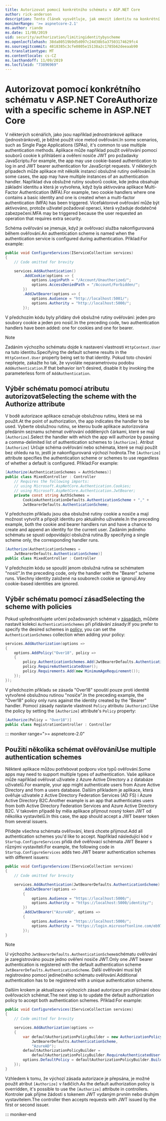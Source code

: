 ```yaml
---
title: Autorizovat pomocí konkrétního schématu v ASP.NET Core
author: rick-anderson
description: Tento článek vysvětluje, jak omezit identitu na konkrétní schéma při práci s více metodami ověřování.
monikerRange: '>= aspnetcore-2.1'
ms.author: riande
ms.date: 11/08/2019
uid: security/authorization/limitingidentitybyscheme
ms.openlocfilehash: 38da80519b9d5d097c24d38b5a37503174629fc4
ms.sourcegitcommit: 4818385c3cfe0805e15138a2c1785b62deeaab90
ms.translationtype: MT
ms.contentlocale: cs-CZ
ms.lasthandoff: 11/09/2019
ms.locfileid: "73896969"
---
```

# <a name="authorize-with-a-specific-scheme-in-aspnet-core"></a><span data-ttu-id="87fa9-103">Autorizovat pomocí konkrétního schématu v ASP.NET Core</span><span class="sxs-lookup"><span data-stu-id="87fa9-103">Authorize with a specific scheme in ASP.NET Core</span></span>

<span data-ttu-id="87fa9-104">V některých scénářích, jako jsou například jednostránkové aplikace (jednostránkové), je běžné použít více metod ověřování.</span><span class="sxs-lookup"><span data-stu-id="87fa9-104">In some scenarios, such as Single Page Applications (SPAs), it's common to use multiple authentication methods.</span></span> <span data-ttu-id="87fa9-105">Aplikace může například použít ověřování pomocí souborů cookie k přihlášení a ověření nosiče JWT pro požadavky JavaScriptu.</span><span class="sxs-lookup"><span data-stu-id="87fa9-105">For example, the app may use cookie-based authentication to log in and JWT bearer authentication for JavaScript requests.</span></span> <span data-ttu-id="87fa9-106">V některých případech může aplikace mít několik instancí obslužné rutiny ověřování.</span><span class="sxs-lookup"><span data-stu-id="87fa9-106">In some cases, the app may have multiple instances of an authentication handler.</span></span> <span data-ttu-id="87fa9-107">Například dva obslužné rutiny souborů cookie, kde jedna obsahuje základní identitu a která je vytvořena, když byla aktivována aplikace Multi-Factor Authentication (MFA).</span><span class="sxs-lookup"><span data-stu-id="87fa9-107">For example, two cookie handlers where one contains a basic identity and one is created when a multi-factor authentication (MFA) has been triggered.</span></span> <span data-ttu-id="87fa9-108">Vícefaktorové ověřování může být aktivováno, protože uživatel požadoval operaci, která vyžaduje dodatečné zabezpečení.</span><span class="sxs-lookup"><span data-stu-id="87fa9-108">MFA may be triggered because the user requested an operation that requires extra security.</span></span>

<span data-ttu-id="87fa9-109">Schéma ověřování se jmenuje, když je ověřovací služba nakonfigurovaná během ověřování.</span><span class="sxs-lookup"><span data-stu-id="87fa9-109">An authentication scheme is named when the authentication service is configured during authentication.</span></span> <span data-ttu-id="87fa9-110">Příklad:</span><span class="sxs-lookup"><span data-stu-id="87fa9-110">For example:</span></span>

```csharp
public void ConfigureServices(IServiceCollection services)
{
    // Code omitted for brevity

    services.AddAuthentication()
        .AddCookie(options => {
            options.LoginPath = "/Account/Unauthorized/";
            options.AccessDeniedPath = "/Account/Forbidden/";
        })
        .AddJwtBearer(options => {
            options.Audience = "http://localhost:5001/";
            options.Authority = "http://localhost:5000/";
        });
```

<span data-ttu-id="87fa9-111">V předchozím kódu byly přidány dvě obslužné rutiny ověřování: jeden pro soubory cookie a jeden pro nosič.</span><span class="sxs-lookup"><span data-stu-id="87fa9-111">In the preceding code, two authentication handlers have been added: one for cookies and one for bearer.</span></span>

>[!NOTE]
><span data-ttu-id="87fa9-112">Zadáním výchozího schématu dojde k nastavení vlastnosti `HttpContext.User` na tuto identitu.</span><span class="sxs-lookup"><span data-stu-id="87fa9-112">Specifying the default scheme results in the `HttpContext.User` property being set to that identity.</span></span> <span data-ttu-id="87fa9-113">Pokud toto chování nepřejete, zakažte ho tak, že vyvoláte neparametrovou podobu `AddAuthentication`.</span><span class="sxs-lookup"><span data-stu-id="87fa9-113">If that behavior isn't desired, disable it by invoking the parameterless form of `AddAuthentication`.</span></span>

## <a name="selecting-the-scheme-with-the-authorize-attribute"></a><span data-ttu-id="87fa9-114">Výběr schématu pomocí atributu autorizovat</span><span class="sxs-lookup"><span data-stu-id="87fa9-114">Selecting the scheme with the Authorize attribute</span></span>

<span data-ttu-id="87fa9-115">V bodě autorizace aplikace označuje obslužnou rutinu, která se má použít.</span><span class="sxs-lookup"><span data-stu-id="87fa9-115">At the point of authorization, the app indicates the handler to be used.</span></span> <span data-ttu-id="87fa9-116">Vyberte obslužnou rutinu, se kterou bude aplikace autorizována předáním seznamu schémat ověřování oddělených čárkami, které se mají `[Authorize]`.</span><span class="sxs-lookup"><span data-stu-id="87fa9-116">Select the handler with which the app will authorize by passing a comma-delimited list of authentication schemes to `[Authorize]`.</span></span> <span data-ttu-id="87fa9-117">Atribut `[Authorize]` Určuje schéma ověřování nebo schémata, které se mají použít bez ohledu na to, jestli je nakonfigurovaná výchozí hodnota.</span><span class="sxs-lookup"><span data-stu-id="87fa9-117">The `[Authorize]` attribute specifies the authentication scheme or schemes to use regardless of whether a default is configured.</span></span> <span data-ttu-id="87fa9-118">Příklad:</span><span class="sxs-lookup"><span data-stu-id="87fa9-118">For example:</span></span>

```csharp
[Authorize(AuthenticationSchemes = AuthSchemes)]
public class MixedController : Controller
    // Requires the following imports:
    // using Microsoft.AspNetCore.Authentication.Cookies;
    // using Microsoft.AspNetCore.Authentication.JwtBearer;
    private const string AuthSchemes =
        CookieAuthenticationDefaults.AuthenticationScheme + "," +
        JwtBearerDefaults.AuthenticationScheme;
```

<span data-ttu-id="87fa9-119">V předchozím příkladu jsou oba obslužné rutiny cookie a nosiče a mají možnost vytvořit a připojit identitu pro aktuálního uživatele.</span><span class="sxs-lookup"><span data-stu-id="87fa9-119">In the preceding example, both the cookie and bearer handlers run and have a chance to create and append an identity for the current user.</span></span> <span data-ttu-id="87fa9-120">Zadáním jediného schématu se spustí odpovídající obslužná rutina.</span><span class="sxs-lookup"><span data-stu-id="87fa9-120">By specifying a single scheme only, the corresponding handler runs.</span></span>

```csharp
[Authorize(AuthenticationSchemes = 
    JwtBearerDefaults.AuthenticationScheme)]
public class MixedController : Controller
```

<span data-ttu-id="87fa9-121">V předchozím kódu se spouští jenom obslužná rutina se schématem "nosič".</span><span class="sxs-lookup"><span data-stu-id="87fa9-121">In the preceding code, only the handler with the "Bearer" scheme runs.</span></span> <span data-ttu-id="87fa9-122">Všechny identity založené na souborech cookie se ignorují.</span><span class="sxs-lookup"><span data-stu-id="87fa9-122">Any cookie-based identities are ignored.</span></span>

## <a name="selecting-the-scheme-with-policies"></a><span data-ttu-id="87fa9-123">Výběr schématu pomocí zásad</span><span class="sxs-lookup"><span data-stu-id="87fa9-123">Selecting the scheme with policies</span></span>

<span data-ttu-id="87fa9-124">Pokud upřednostňujete určení požadovaných schémat v [zásadách](xref:security/authorization/policies), můžete nastavit kolekci `AuthenticationSchemes` při přidávání zásady:</span><span class="sxs-lookup"><span data-stu-id="87fa9-124">If you prefer to specify the desired schemes in [policy](xref:security/authorization/policies), you can set the `AuthenticationSchemes` collection when adding your policy:</span></span>

```csharp
services.AddAuthorization(options =>
{
    options.AddPolicy("Over18", policy =>
    {
        policy.AuthenticationSchemes.Add(JwtBearerDefaults.AuthenticationScheme);
        policy.RequireAuthenticatedUser();
        policy.Requirements.Add(new MinimumAgeRequirement());
    });
});
```

<span data-ttu-id="87fa9-125">V předchozím příkladu se zásada "Over18" spouští pouze proti identitě vytvořené obslužnou rutinou "nosiče".</span><span class="sxs-lookup"><span data-stu-id="87fa9-125">In the preceding example, the "Over18" policy only runs against the identity created by the "Bearer" handler.</span></span> <span data-ttu-id="87fa9-126">Pomocí zásady nastavte vlastnost `Policy` atributu `[Authorize]`:</span><span class="sxs-lookup"><span data-stu-id="87fa9-126">Use the policy by setting the `[Authorize]` attribute's `Policy` property:</span></span>

```csharp
[Authorize(Policy = "Over18")]
public class RegistrationController : Controller
```

::: moniker range=">= aspnetcore-2.0"

## <a name="use-multiple-authentication-schemes"></a><span data-ttu-id="87fa9-127">Použití několika schémat ověřování</span><span class="sxs-lookup"><span data-stu-id="87fa9-127">Use multiple authentication schemes</span></span>

<span data-ttu-id="87fa9-128">Některé aplikace můžou potřebovat podporu více typů ověřování.</span><span class="sxs-lookup"><span data-stu-id="87fa9-128">Some apps may need to support multiple types of authentication.</span></span> <span data-ttu-id="87fa9-129">Vaše aplikace může například ověřovat uživatele z Azure Active Directory a z databáze uživatelů.</span><span class="sxs-lookup"><span data-stu-id="87fa9-129">For example, your app might authenticate users from Azure Active Directory and from a users database.</span></span> <span data-ttu-id="87fa9-130">Dalším příkladem je aplikace, která ověřuje uživatele z Active Directory Federation Services (AD FS) i Azure Active Directory B2C.</span><span class="sxs-lookup"><span data-stu-id="87fa9-130">Another example is an app that authenticates users from both Active Directory Federation Services and Azure Active Directory B2C.</span></span> <span data-ttu-id="87fa9-131">V takovém případě by měla aplikace přijmout nosný token JWT od několika vystavitelů.</span><span class="sxs-lookup"><span data-stu-id="87fa9-131">In this case, the app should accept a JWT bearer token from several issuers.</span></span>

<span data-ttu-id="87fa9-132">Přidejte všechna schémata ověřování, která chcete přijmout.</span><span class="sxs-lookup"><span data-stu-id="87fa9-132">Add all authentication schemes you'd like to accept.</span></span> <span data-ttu-id="87fa9-133">Například následující kód v `Startup.ConfigureServices` přidá dvě ověřovací schémata JWT Bearer s různými vystaviteli:</span><span class="sxs-lookup"><span data-stu-id="87fa9-133">For example, the following code in `Startup.ConfigureServices` adds two JWT bearer authentication schemes with different issuers:</span></span>

```csharp
public void ConfigureServices(IServiceCollection services)
{
    // Code omitted for brevity

    services.AddAuthentication(JwtBearerDefaults.AuthenticationScheme)
        .AddJwtBearer(options =>
        {
            options.Audience = "https://localhost:5000/";
            options.Authority = "https://localhost:5000/identity/";
        })
        .AddJwtBearer("AzureAD", options =>
        {
            options.Audience = "https://localhost:5000/";
            options.Authority = "https://login.microsoftonline.com/eb971100-6f99-4bdc-8611-1bc8edd7f436/";
        });
}
```

> [!NOTE]
> <span data-ttu-id="87fa9-134">U výchozího `JwtBearerDefaults.AuthenticationScheme`schématu ověřování je zaregistrováno pouze jedno ověření nosiče JWT.</span><span class="sxs-lookup"><span data-stu-id="87fa9-134">Only one JWT bearer authentication is registered with the default authentication scheme `JwtBearerDefaults.AuthenticationScheme`.</span></span> <span data-ttu-id="87fa9-135">Další ověřování musí být registrováno pomocí jedinečného schématu ověřování.</span><span class="sxs-lookup"><span data-stu-id="87fa9-135">Additional authentication has to be registered with a unique authentication scheme.</span></span>

<span data-ttu-id="87fa9-136">Dalším krokem je aktualizace výchozích zásad autorizace pro přijímání obou ověřovacích schémat.</span><span class="sxs-lookup"><span data-stu-id="87fa9-136">The next step is to update the default authorization policy to accept both authentication schemes.</span></span> <span data-ttu-id="87fa9-137">Příklad:</span><span class="sxs-lookup"><span data-stu-id="87fa9-137">For example:</span></span>

```csharp
public void ConfigureServices(IServiceCollection services)
{
    // Code omitted for brevity

    services.AddAuthorization(options =>
    {
        var defaultAuthorizationPolicyBuilder = new AuthorizationPolicyBuilder(
            JwtBearerDefaults.AuthenticationScheme,
            "AzureAD");
        defaultAuthorizationPolicyBuilder = 
            defaultAuthorizationPolicyBuilder.RequireAuthenticatedUser();
        options.DefaultPolicy = defaultAuthorizationPolicyBuilder.Build();
    });
}
```

<span data-ttu-id="87fa9-138">Vzhledem k tomu, že výchozí zásada autorizace je přepsána, je možné použít atribut `[Authorize]` v řadičích.</span><span class="sxs-lookup"><span data-stu-id="87fa9-138">As the default authorization policy is overridden, it's possible to use the `[Authorize]` attribute in controllers.</span></span> <span data-ttu-id="87fa9-139">Kontroler pak přijme žádosti s tokenem JWT vydaným prvním nebo druhým vystavitelem.</span><span class="sxs-lookup"><span data-stu-id="87fa9-139">The controller then accepts requests with JWT issued by the first or second issuer.</span></span>

::: moniker-end
